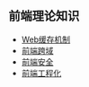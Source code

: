 ## 前端理论知识

* [Web缓存机制](./storage.md)
* [前端跨域](./cross-domain.md)
* [前端安全](./security.md)
* [前端工程化](./engineering/)
